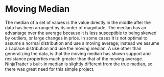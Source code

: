 Moving Median
=============

The median of a set of values is the value directly in the middle after the data has been arranged by its order of magnitude. The median has an advantage over the average because it is less susceptible to being skewed by outliers, or large changes in price. In some cases it is not optimal to assume a normal distribution and use a moving average; instead we assume a Laplace distribution and use the moving median. A use other than generalizing the data, is that the moving median has shown support and resistance properties much greater than that of the moving average. NinjaTrader's built-in median is slightly different from the true median, so there was great need for this simple project.

